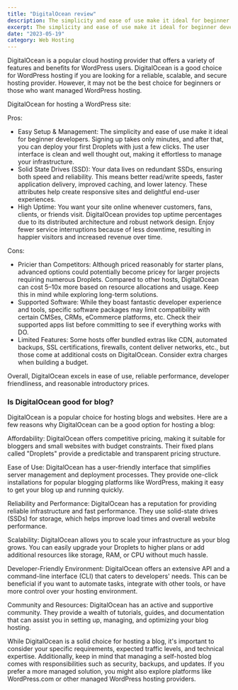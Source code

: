 ```yaml
---
title: "DigitalOcean review"
description: The simplicity and ease of use make it ideal for beginner developers
excerpt: The simplicity and ease of use make it ideal for beginner developers
date: "2023-05-19"
category: Web Hosting
---
```


DigitalOcean is a popular cloud hosting provider that offers a variety of features and benefits for WordPress users. DigitalOcean is a good choice for WordPress hosting if you are looking for a reliable, scalable, and secure hosting provider. However, it may not be the best choice for beginners or those who want managed WordPress hosting.

DigitalOcean for hosting a WordPress site:

Pros:

- Easy Setup & Management: The simplicity and ease of use make it ideal for beginner developers. Signing up takes only minutes, and after that, you can deploy your first Droplets with just a few clicks. The user interface is clean and well thought out, making it effortless to manage your infrastructure.
- Solid State Drives (SSD): Your data lives on redundant SSDs, ensuring both speed and reliability. This means better read/write speeds, faster application delivery, improved caching, and lower latency. These attributes help create responsive sites and delightful end-user experiences.
- High Uptime: You want your site online whenever customers, fans, clients, or friends visit. DigitalOcean provides top uptime percentages due to its distributed architecture and robust network design. Enjoy fewer service interruptions because of less downtime, resulting in happier visitors and increased revenue over time.

Cons:

- Pricier than Competitors: Although priced reasonably for starter plans, advanced options could potentially become pricey for larger projects requiring numerous Droplets. Compared to other hosts, DigitalOcean can cost 5–10x more based on resource allocations and usage. Keep this in mind while exploring long-term solutions.
- Supported Software: While they boast fantastic developer experience and tools, specific software packages may limit compatibility with certain CMSes, CRMs, eCommerce platforms, etc. Check their supported apps list before committing to see if everything works with DO.
- Limited Features: Some hosts offer bundled extras like CDN, automated backups, SSL certifications, firewalls, content deliver networks, etc., but those come at additional costs on DigitalOcean. Consider extra charges when building a budget.

Overall, DigitalOcean excels in ease of use, reliable performance, developer friendliness, and reasonable introductory prices.

### Is DigitalOcean good for blog?

DigitalOcean is a popular choice for hosting blogs and websites. Here are a few reasons why DigitalOcean can be a good option for hosting a blog:

Affordability: DigitalOcean offers competitive pricing, making it suitable for bloggers and small websites with budget constraints. Their fixed plans called "Droplets" provide a predictable and transparent pricing structure.

Ease of Use: DigitalOcean has a user-friendly interface that simplifies server management and deployment processes. They provide one-click installations for popular blogging platforms like WordPress, making it easy to get your blog up and running quickly.

Reliability and Performance: DigitalOcean has a reputation for providing reliable infrastructure and fast performance. They use solid-state drives (SSDs) for storage, which helps improve load times and overall website performance.

Scalability: DigitalOcean allows you to scale your infrastructure as your blog grows. You can easily upgrade your Droplets to higher plans or add additional resources like storage, RAM, or CPU without much hassle.

Developer-Friendly Environment: DigitalOcean offers an extensive API and a command-line interface (CLI) that caters to developers' needs. This can be beneficial if you want to automate tasks, integrate with other tools, or have more control over your hosting environment.

Community and Resources: DigitalOcean has an active and supportive community. They provide a wealth of tutorials, guides, and documentation that can assist you in setting up, managing, and optimizing your blog hosting.

While DigitalOcean is a solid choice for hosting a blog, it's important to consider your specific requirements, expected traffic levels, and technical expertise. Additionally, keep in mind that managing a self-hosted blog comes with responsibilities such as security, backups, and updates. If you prefer a more managed solution, you might also explore platforms like WordPress.com or other managed WordPress hosting providers.
